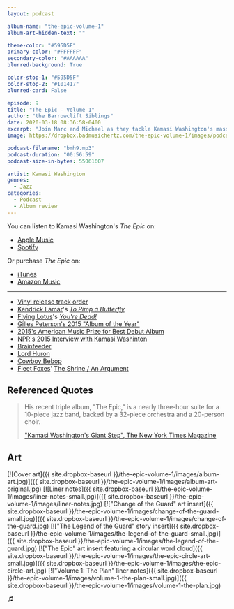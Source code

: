 ```yaml
---
layout: podcast

album-name: "the-epic-volume-1"
album-art-hidden-text: ""

theme-color: "#595D5F"
primary-color: "#FFFFFF"
secondary-color: "#AAAAAA"
blurred-background: True

color-stop-1: "#595D5F"
color-stop-2: "#101417"
blurred-card: False

episode: 9
title: "The Epic - Volume 1"
author: "the Barrowclift Siblings"
date: 2020-03-18 08:36:58-0400
excerpt: "Join Marc and Michael as they tackle Kamasi Washington's massive 2015 three-disk jazz opus, \"The Epic\", starting with Volume 1: \"The Plan\"."
image: https://dropbox.badmusichertz.com/the-epic-volume-1/images/podcast-art.jpg

podcast-filename: "bmh9.mp3"
podcast-duration: "00:56:59"
podcast-size-in-bytes: 55061607

artist: Kamasi Washington
genres:
  - Jazz
categories:
  - Podcast
  - Album review
---
```


You can listen to Kamasi Washington's *The Epic* on:

* [Apple Music](https://music.apple.com/us/album/the-epic/975610456)
* [Spotify](https://open.spotify.com/album/2j2q2ySuVk43eHB8wI5XQj)

Or purchase *The Epic* on:

* [iTunes](https://music.apple.com/us/album/the-epic/975610456)
* [Amazon Music](https://www.amazon.com/Epic-Kamasi-Washington/dp/B073JT28S3/ref=tmm_msc_swatch_0?_encoding=UTF8&qid=&sr=)

-----

* [Vinyl release track order](https://en.wikipedia.org/wiki/The_Epic_%28album%29#Track_listing)
* [Kendrick Lamar](http://www.kendricklamar.com)'s *[To Pimp a Butterfly](https://music.apple.com/us/album/to-pimp-a-butterfly/1440828886)*
* [Flying Lotus](https://flying-lotus.com)'s *[You're Dead!](https://music.apple.com/us/album/youre-dead/908342744)*
* [Gilles Peterson's 2015 "Album of the Year"](https://en.wikipedia.org/wiki/Worldwide_Winners#2015:_17th_Year)
* [2015's American Music Prize for Best Debut Album](http://sacksco.com/pr/the_american_music_prize.html)
* [NPR's 2015 Interview with Kamasi Washinton](https://www.npr.org/2015/05/10/405193498/kamasi-washingtons-3-hour-jazz-epic-complete-with-creation-myth)
* [Brainfeeder](http://www.brainfeedersite.com)
* [Lord Huron](http://www.lordhuron.com)
* [Cowboy Bebop](https://en.wikipedia.org/wiki/Cowboy_Bebop)
* [Fleet Foxes](https://fleetfoxes.co)' [The Shrine / An Argument](https://music.apple.com/us/album/helplessness-blues/425059566)

## Referenced Quotes

> His recent triple album, "The Epic," is a nearly three-hour suite for a 10-piece jazz band, backed by a 32-piece orchestra and a 20-person choir.
>
> ["Kamasi Washington's Giant Step", The New York Times Magazine](https://www.nytimes.com/2016/01/24/magazine/kamasi-washingtons-giant-step.html)

## Art

[![Cover art]({{ site.dropbox-baseurl }}/the-epic-volume-1/images/album-art.jpg)]({{ site.dropbox-baseurl }}/the-epic-volume-1/images/album-art-original.jpg)
[![Liner notes]({{ site.dropbox-baseurl }}/the-epic-volume-1/images/liner-notes-small.jpg)]({{ site.dropbox-baseurl }}/the-epic-volume-1/images/liner-notes.jpg)
[!["Change of the Guard" art insert]({{ site.dropbox-baseurl }}/the-epic-volume-1/images/change-of-the-guard-small.jpg)]({{ site.dropbox-baseurl }}/the-epic-volume-1/images/change-of-the-guard.jpg)
[!["The Legend of the Guard" story insert]({{ site.dropbox-baseurl }}/the-epic-volume-1/images/the-legend-of-the-guard-small.jpg)]({{ site.dropbox-baseurl }}/the-epic-volume-1/images/the-legend-of-the-guard.jpg)
[!["The Epic" art insert featuring a circular word cloud]({{ site.dropbox-baseurl }}/the-epic-volume-1/images/the-epic-circle-art-small.jpg)]({{ site.dropbox-baseurl }}/the-epic-volume-1/images/the-epic-circle-art.jpg)
[!["Volume 1: The Plan" liner notes]({{ site.dropbox-baseurl }}/the-epic-volume-1/images/volume-1-the-plan-small.jpg)]({{ site.dropbox-baseurl }}/the-epic-volume-1/images/volume-1-the-plan.jpg)

♫︎
